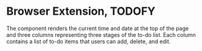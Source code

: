 # Browser Extension, TODOFY
The component renders the current time and date at the top of the page and three columns representing three stages of the to-do list. Each column contains a list of to-do items that users can add, delete, and edit.


